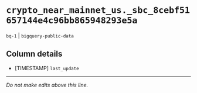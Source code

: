 # `crypto_near_mainnet_us._sbc_8cebf51657144e4c96bb865948293e5a`
`bq-1` | `bigquery-public-data`

## Column details
* [TIMESTAMP] `last_update`

-------------------------------------------------------------------------------
*Do not make edits above this line.*
